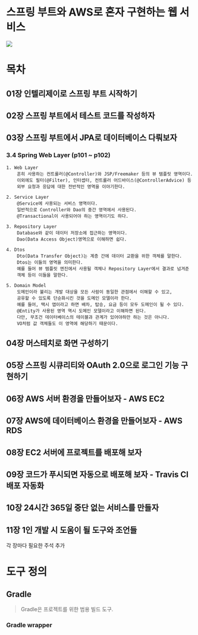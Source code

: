 # 스프링 부트와 AWS로 혼자 구현하는 웹 서비스

![](https://t1.daumcdn.net/cfile/tistory/994D4A415DE2738514)

# 목차
## 01장 인텔리제이로 스프링 부트 시작하기
## 02장 스프링 부트에서 테스트 코드를 작성하자
## 03장 스프링 부트에서 JPA로 데이터베이스 다뤄보자
### 3.4 Spring Web Layer (p101 ~ p102)
    1. Web Layer  
        흔히 사용하는 컨트롤러(@Controller)와 JSP/Freemaker 등의 뷰 템플릿 영역이다.  
        이외에도 필터(@Filter), 인터셉터, 컨트롤러 어드바이스(@ControllerAdvice) 등    
        외부 요청과 응답에 대한 전반적인 영역을 이야기한다.  
        
    2. Service Layer  
        @Service에 사용되는 서비스 영역이다.  
        일반적으로 Controller와 Dao의 중간 영역에서 사용된다.  
        @Transactional이 사용되어야 하는 영역이기도 하다.   
        
    3. Repository Layer  
        Database와 같이 데이터 저장소에 접근하는 영역이다.   
        Dao(Data Access Object)영역으로 이해하면 쉽다.   
        
    4. Dtos   
        Dto(Data Transfer Object)는 계층 간에 데이터 교환을 위한 객체를 말한다.   
        Dtos는 이들의 영역을 의미한다.   
        예를 들어 뷰 템플릿 엔진에서 사용될 객체나 Repository Layer에서 결과로 넘겨준  
        객체 등이 이들을 말한다.   
        
    5. Domain Model   
        도메인이라 불리는 개발 대상을 모든 사람이 동일한 관점에서 이해할 수 있고,  
        공유할 수 있도록 단순화시킨 것을 도메인 모델이라 한다.   
        예를 들어, 택시 앱이라고 하면 배차, 탑승, 요금 등이 모두 도메인이 될 수 있다.   
        @Entity가 사용된 영역 역시 도메인 모델이라고 이해하면 된다.   
        다만, 무조건 데이터베이스의 테이블과 관계가 있어야하만 하는 것은 아니다.   
        VO처럼 값 객체들도 이 영역에 해당하기 때문이다.   
        
## 04장 머스테치로 화면 구성하기
## 05장 스프링 시큐리티와 OAuth 2.0으로 로그인 기능 구현하기
## 06장 AWS 서버 환경을 만들어보자 - AWS EC2
## 07장 AWS에 데이터베이스 환경을 만들어보자 - AWS RDS
## 08장 EC2 서버에 프로젝트를 배포해 보자
## 09장 코드가 푸시되면 자동으로 배포해 보자 - Travis CI 배포 자동화
## 10장 24시간 365일 중단 없는 서비스를 만들자
## 11장 1인 개발 시 도움이 될 도구와 조언들 

각 장마다 필요한 주석 추가  


# 도구 정의  

## Gradle  
> Gradle은 프로젝트를 위한 범용 빌드 도구.

### Gradle wrapper

